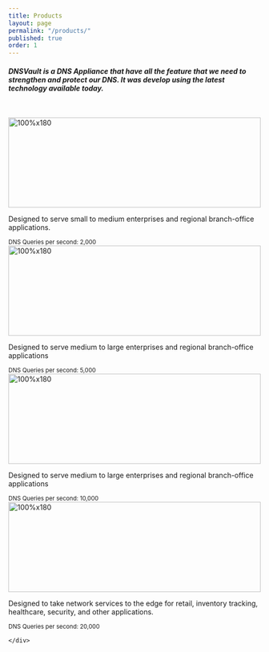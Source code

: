 ```yaml
---
title: Products
layout: page
permalink: "/products/"
published: true
order: 1
---
```


<h5>DNSVault is a DNS Appliance that have all the feature that we need to strengthen and protect our DNS. It was develop using the latest technology available today.</h5>
<div class="container" style="margin-bottom: 250px;margin-top: 50px;">
    <div class="card-deck">
      <div class="card">
        <img class="card-img-top img-thumbnail" data-src="holder.js/100px200?text=DNSVault 2000 Series&bg=#212121&size=15" alt="100%x180" data-holder-rendered="true" style="height: 180px; width: 100%; display: block;">
        <div class="card-body">
          <p class="card-text">Designed to serve small to medium enterprises and regional branch-office applications.</p>
        </div>
        <div class="card-footer">
          <small class="text-muted">DNS Queries per second: 2,000</small>
        </div>
      </div>
      <div class="card">
        <img class="card-img-top img-thumbnail" data-src="holder.js/100px200?text=DNSVault 5000 Series&bg=#212121&size=15" alt="100%x180" data-holder-rendered="true" style="height: 180px; width: 100%; display: block;">
        <div class="card-body">
          <p class="card-text">Designed to serve medium to large enterprises and regional branch-office applications</p>
        </div>
        <div class="card-footer">
          <small class="text-muted">DNS Queries per second: 5,000</small>
        </div>
      </div>
      <div class="card">
        <img class="card-img-top img-thumbnail" data-src="holder.js/100px200?text=DNSVault 10000 Series&bg=#212121&size=15" alt="100%x180" data-holder-rendered="true" style="height: 180px; width: 100%; display: block;">
        <div class="card-body">
          <p class="card-text">Designed to serve medium to large enterprises and regional branch-office applications</p>
        </div>
        <div class="card-footer">
          <small class="text-muted">DNS Queries per second: 10,000</small>
        </div>
      </div>
      <div class="card">
        <img class="card-img-top img-thumbnail" data-src="holder.js/100px200?text=DNSVault Firewall&bg=#212121&size=15" alt="100%x180" data-holder-rendered="true" style="height: 180px; width: 100%; display: block;">
        <div class="card-body">
          <p class="card-text">Designed to take network services to the edge for retail, inventory tracking, healthcare, security, and other applications.</p>
        </div>
        <div class="card-footer">
          <small class="text-muted">DNS Queries per second: 20,000</small>
        </div>
      </div>

    </div>
</div>